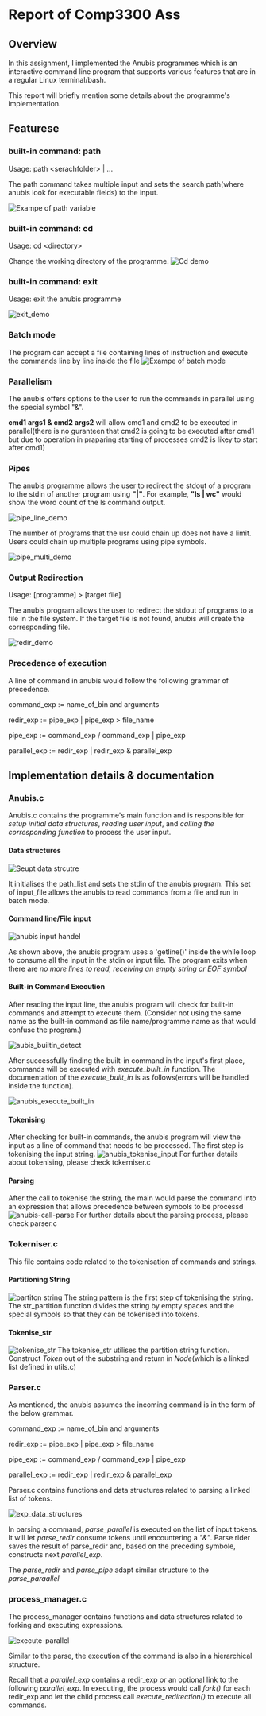 # Report of Comp3300 Ass

## Overview 

In this assignment, I implemented the Anubis programmes
which is an interactive command line program that supports various features that are in a regular Linux terminal/bash. 

This report will briefly mention some details about the programme's implementation.

## Featurese 

### built-in command: path

Usage: path \<serachfolder> | ...

The path command takes multiple input and sets the search path(where anubis look for executable fields) to the input.

![Exampe of path variable](img/path_demo.png)

### built-in command: cd
Usage: cd \<directory>

Change the working directory of the programme.
![Cd demo](img/cd_demo.png)

### built-in command: exit
Usage: exit the anubis programme

![exit_demo](img/cd_demo.png)
### Batch mode 
The program can accept a file containing lines of instruction and execute the commands line by line inside the file 
![Exampe of batch mode](img/demo_batch_mode.png)

### Parallelism 

The anubis offers options to the user to run the commands in parallel using the special symbol "&". 

**cmd1 args1 & cmd2 args2** will allow cmd1 and cmd2 to be executed in parallel(there is no guranteen that cmd2 is going to be executed after cmd1 but due to operation in praparing starting of processes cmd2 is likey to start after cmd1)

### Pipes

The anubis programme allows the user to redirect the stdout of a program to the stdin of another program using **"|"**. For example, **"ls | wc"** would show the word count of the ls command output.

![pipe_line_demo](img/pipe_list_demo.png)

The number of programs that the usr could chain up does not have a limit. Users could chain up multiple programs using pipe symbols.

![pipe_multi_demo](img/pip3_multiple_demo.png)

### Output Redirection

Usage: [programme] \> [target file]

The anubis program allows the user to redirect the stdout of programs to a 
file in the file system. If the target file is not found, anubis will create the corresponding file. 

![redir_demo](img/redir_demoe.png)

### Precedence of execution 
A line of command in anubis would follow the following grammar of precedence.

command_exp := name_of_bin and arguments

redir_exp := pipe_exp | pipe_exp > file_name

pipe_exp := command_exp / command_exp | pipe_exp

parallel_exp := redir_exp | redir_exp & parallel_exp

## Implementation details & documentation
### Anubis.c 

Anubis.c contains the programme's main function and is responsible for *setup initial data structures*, *reading user input*, and *calling the corresponding function* to process the user input.

#### Data structures

![Seupt data strcutre ](img/anubis_setup_datasutrcutres.png)

It initialises the path_list and sets the stdin of the anubis program. This set of input_file allows the anubis to read commands from a file and run in batch mode.

#### Command line/File input

![anubis input handel](img/anubis_input_handle.png)

As shown above, the anubis program uses a 'getline()' inside the while loop to consume all the input in the stdin or input file. The program exits when there are *no more lines to read, receiving an empty string or EOF symbol*

#### Built-in Command Execution 

After reading the input line, the anubis program will check for built-in commands and attempt to execute them. (Consider not using the same name as the built-in command as file name/programme name as that would confuse the program.)

![aubis_builtin_detect](img/anubis_builtin_support.png)

After successfully finding the built-in command in the input's first place,  commands will be executed with *execute_built_in* function. The documentation of the *execute_built_in* is as follows(errors will be handled inside the function).

![anubis_execute_built_in](img/anubis_execute_built_in.png)

#### Tokenising

After checking for built-in commands, the anubis program will view the input as a line of command that needs to be processed. The first step is tokenising the input string.
![anubis_tokenise_input](img/anubis_tokenise.png)
For further details about tokenising, please check tokerniser.c

#### Parsing 

After the call to tokenise the string, the main would parse the command into an expression that allows precedence between symbols to be processd
![anubis-call-parse](img/anubis-call-parse.png)
For further details about the parsing process, please check parser.c


### Tokerniser.c

This file contains code related to the tokenisation of commands and strings.

#### Partitioning String
![partiton string](img/str_partition.png)
The string pattern is the first step of tokenising the string. The str_partition function divides the string by empty spaces and the special symbols so that they can be tokenised into tokens.
#### Tokenise_str
![tokenise_str](img/tokenis_str.png)
The tokenise_str utilises the partition string function. Construct *Token* out of the substring and return in *Node*(which is a linked list defined in utils.c)

### Parser.c 
As mentioned, the anubis assumes the incoming command is in the form of the below grammar.

command_exp := name_of_bin and arguments

redir_exp := pipe_exp | pipe_exp > file_name

pipe_exp := command_exp / command_exp | pipe_exp

parallel_exp := redir_exp | redir_exp & parallel_exp

Parser.c contains functions and data structures related to parsing a linked list of tokens. 

![exp_data_structures](img/data_structs.png)

In parsing a command, *parse_parallel* is executed on the list of input tokens. It will let *parse_redir* consume tokens until encountering a *"&"*. Parse rider saves the result of parse_redir and, based on the preceding symbole, constructs next *parallel_exp*. 

The *parse_redir* and *parse_pipe* adapt similar structure to the *parse_paraallel*

### process_manager.c

The process_manager contains functions and data structures related to forking and executing expressions.

![execute-parallel](img/execute_parallel.png)

Similar to the parse, the execution of the command is also in a hierarchical structure. 

Recall that a *parallel_exp* contains a redir_exp or an optional link to the following *parallel_exp*. In executing, the process would call *fork()* for each redir_exp and let the child process call *execute_redirection()* to execute all commands. 

